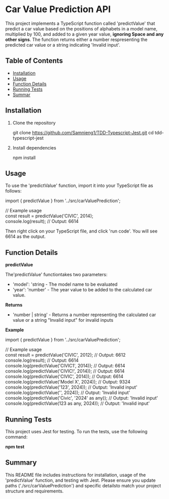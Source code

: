 # Car Value Prediction API

This project implements a TypeScript function called 'predictValue' that predict a car value based on the positions of alphabets in a model name, multiplied by 100, and added to a given year value, **ignoring Space and any other signs**.
The function returns either a number respresenting the predicted car value or a string indicating 'Invalid input'.

## Table of Contents
- [Installation](#installation)
- [Usage](#usage)
- [Function Details](#function-details)
- [Running Tests](#running-tests)
- [Summar](#summary)

## Installation
1. Clone the repository

   git clone https://github.com/Samnieng1/TDD-Typescript-Jest.git
   cd tdd-typescript-jest
   
2. Install dependencies

   npm install
   
## Usage

To use the 'predictValue' function, import it into your TypeScript file as follows:

  import { predictValue } from '../src/carValuePrediction';

  // Example usage  
  const result = predictValue('CIVIC', 2014);  
  console.log(result); // Output: 6614  

Then right click on your TypeScript file, and click 'run code'. You will see 6614 as the output.

## Function Details
**predictValue**

The'predictValue' functiontakes two parameters:
  - 'model': 'string - The model name to be evaluated
  - 'year': 'number' - The year value to be added to the calculated car value.

**Returns**
  - 'number | string' - Returns a number representing the calculated car value or a string "Invalid input" for invalid inputs

**Example**

  import { predictValue } from '../src/carValuePrediction';

  // Example usage  
  const result = predictValue('CIVIC', 2012); // Output: 6612    
  console.log(result); // Output: 6614    
   console.log(predictValue('CIVIC1', 2014)); // Output: 6614  
   console.log(predictValue('CIVIC!', 2014)); // Output: 6614  
  console.log(predictValue('CIVIC', 2014)); // Output: 6614  
  console.log(predictValue('Model X', 2024)); // Output: 9324  
  console.log(predictValue('123', 2024)); // Output: 'Invalid input'  
  console.log(predictValue('', 2024)); // Output: 'Invalid input'  
  console.log(predictValue('Civic', '2024' as any)); // Output: 'Invalid input'  
  console.log(predictValue(123 as any, 2024)); // Output: 'Invalid input'  

## Running Tests
This project uses Jest for testing. To run the tests, use the following command:  

**npm test**

## Summary

This README file includes instructions for installation, usage of the 'predictValue' function, and testing with Jest.
Please ensure you update paths ('./src/carValuePrediction') and specific detailsto match your project structure and requirements.

